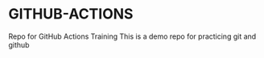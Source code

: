 # GITHUB-ACTIONS
Repo for GitHub Actions Training
This is a demo repo for practicing git and github
